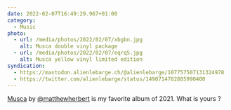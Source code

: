 ```yaml
---
date: 2022-02-07T16:49:29.967+01:00
category:
  - Music
photo:
  - url: /media/photos/2022/02/07/xbgbn.jpg
    alt: Musca double vinyl package
  - url: /media/photos/2022/02/07/eqrq5.jpg
    alt: Musca yellow vinyl limited edition
syndication:
  - https://mastodon.alienlebarge.ch/@alienlebarge/107757507131324978
  - https://twitter.com/alienlebarge/status/1490714782885990400
---
```

[Musca](https://matthewherbert.com/new-album-musca/ "Blog post about Musca’s release on matthewherbert.com") by [@matthewherbert](https://twitter.com/matthewherbert) is my favorite album of 2021.
What is yours ?
